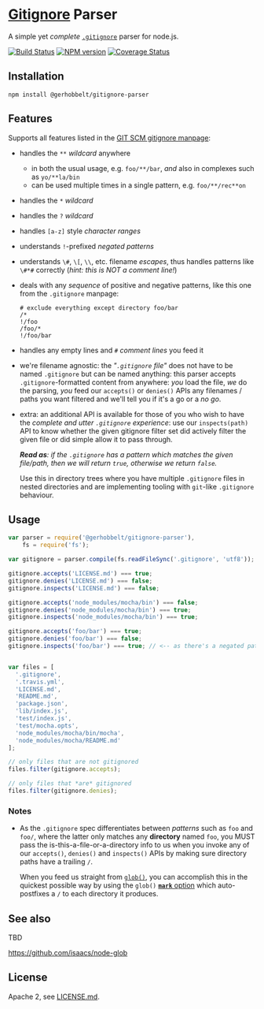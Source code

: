 # [Gitignore](https://git-scm.com/docs/gitignore#_pattern_format) Parser

A simple yet *complete* [`.gitignore`](https://git-scm.com/docs/gitignore#_pattern_format) parser for node.js.

[![Build Status](https://img.shields.io/travis/GerHobbelt/gitignore-parser/master.svg?style=flat)](https://travis-ci.org/GerHobbelt/gitignore-parser)
[![NPM version](https://img.shields.io/npm/v/@gerhobbelt/gitignore-parser.svg?style=flat)](https://www.npmjs.org/package/@gerhobbelt/gitignore-parser)
[![Coverage Status](https://img.shields.io/coveralls/GerHobbelt/gitignore-parser/master.svg?style=flat)](https://coveralls.io/r/GerHobbelt/gitignore-parser?branch=master)


## Installation

`npm install @gerhobbelt/gitignore-parser`


## Features

Supports all features listed in the [GIT SCM gitignore manpage](https://git-scm.com/docs/gitignore):

- handles the `**` *wildcard* anywhere
  + in both the usual usage, e.g. `foo/**/bar`, *and* also in complexes such as `yo/**la/bin`
  + can be used multiple times in a single pattern, e.g. `foo/**/rec**on`
- handles the `*` *wildcard*
- handles the `?` *wildcard*
- handles `[a-z]` style *character ranges*
- understands `!`-prefixed *negated patterns*
- understands `\#`, `\[`, `\\`, etc. filename *escapes*, thus handles patterns like `\#*#` correctly (*hint: this is NOT a comment line!*)
- deals with any *sequence* of positive and negative patterns, like this one from the `.gitignore` manpage:
  
  ```
  # exclude everything except directory foo/bar
  /*
  !/foo
  /foo/*
  !/foo/bar
  ```

- handles any empty lines and *`#` comment lines* you feed it

- we're filename agnostic: the *"`.gitignore` file"* does not have to be named `.gitignore` but can be named anything: this parser accepts `.gitignore`-formatted content from anywhere: *you* load the file, *we* do the parsing, *you* feed our `accepts()` or `denies()` APIs any filenames / paths you want filtered and we'll tell you if it's a go or a *no go*.

- extra: an additional API is available for those of you who wish to have the *complete and utter `.gitignore` experience*: use our `inspects(path)` API to know whether the given gitignore filter set did actively filter the given file or did simple allow it to pass through.

  ***Read as**: if the `.gitignore` has a pattern which matches the given file/path, then we will return `true`, otherwise we return `false`.*
  
  Use this in directory trees where you have multiple `.gitignore` files in nested directories and are implementing tooling with `git`-like `.gitignore` behaviour.

## Usage

```js
var parser = require('@gerhobbelt/gitignore-parser'),
    fs = require('fs');

var gitignore = parser.compile(fs.readFileSync('.gitignore', 'utf8'));

gitignore.accepts('LICENSE.md') === true;
gitignore.denies('LICENSE.md') === false;
gitignore.inspects('LICENSE.md') === false;

gitignore.accepts('node_modules/mocha/bin') === false;
gitignore.denies('node_modules/mocha/bin') === true;
gitignore.inspects('node_modules/mocha/bin') === true;

gitignore.accepts('foo/bar') === true;
gitignore.denies('foo/bar') === false;
gitignore.inspects('foo/bar') === true; // <-- as there's a negated pattern `!foo/bar` addressing this one


var files = [
  '.gitignore',
  '.travis.yml',
  'LICENSE.md',
  'README.md',
  'package.json',
  'lib/index.js',
  'test/index.js',
  'test/mocha.opts',
  'node_modules/mocha/bin/mocha',
  'node_modules/mocha/README.md'
];

// only files that are not gitignored
files.filter(gitignore.accepts);

// only files that *are* gitignored
files.filter(gitignore.denies);
```

### Notes

- As the `.gitignore` spec differentiates between *patterns* such as `foo` and `foo/`, where the latter only matches any **directory** named `foo`, you MUST pass the is-this-a-file-or-a-directory info to us when you invoke any of our `accepts()`, `denies()` and `inspects()` APIs by making sure directory paths have a trailing `/`.

  When you feed us straight from [`glob()`](https://www.npmjs.com/package/glob), you can accomplish this in the quickest possible way by using the `glob()` [**`mark`** option](https://www.npmjs.com/package/glob#user-content-options) which auto-postfixes a `/` to each directory it produces.


## See also

TBD

https://github.com/isaacs/node-glob




## License

Apache 2, see [LICENSE.md](./LICENSE.md).

